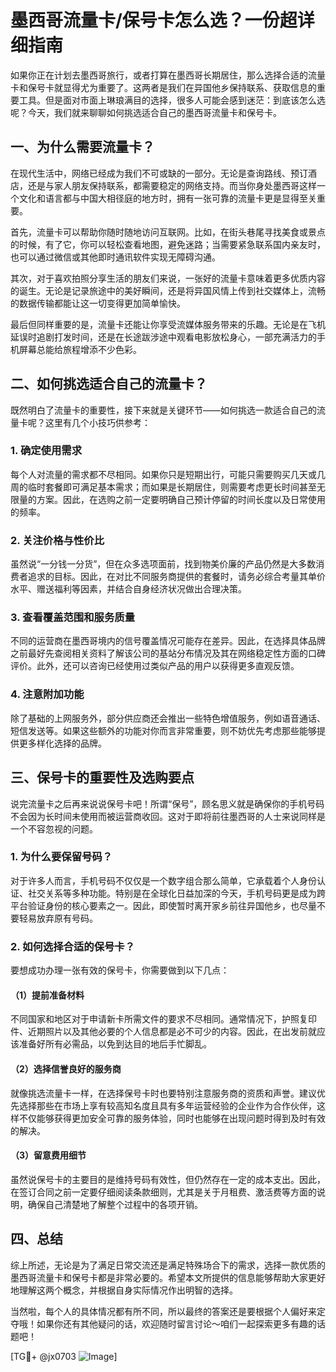# 墨西哥流量卡/保号卡怎么选？一份超详细指南

如果你正在计划去墨西哥旅行，或者打算在墨西哥长期居住，那么选择合适的流量卡和保号卡就显得尤为重要了。这两者是我们在异国他乡保持联系、获取信息的重要工具。但是面对市面上琳琅满目的选择，很多人可能会感到迷茫：到底该怎么选呢？今天，我们就来聊聊如何挑选适合自己的墨西哥流量卡和保号卡。

## 一、为什么需要流量卡？

在现代生活中，网络已经成为我们不可或缺的一部分。无论是查询路线、预订酒店，还是与家人朋友保持联系，都需要稳定的网络支持。而当你身处墨西哥这样一个文化和语言都与中国大相径庭的地方时，拥有一张可靠的流量卡更是显得至关重要。

首先，流量卡可以帮助你随时随地访问互联网。比如，在街头巷尾寻找美食或景点的时候，有了它，你可以轻松查看地图，避免迷路；当需要紧急联系国内亲友时，也可以通过微信或其他即时通讯软件实现无障碍沟通。

其次，对于喜欢拍照分享生活的朋友们来说，一张好的流量卡意味着更多优质内容的诞生。无论是记录旅途中的美好瞬间，还是将异国风情上传到社交媒体上，流畅的数据传输都能让这一切变得更加简单愉快。

最后但同样重要的是，流量卡还能让你享受流媒体服务带来的乐趣。无论是在飞机延误时追剧打发时间，还是在长途跋涉途中观看电影放松身心，一部充满活力的手机屏幕总能给旅程增添不少色彩。

## 二、如何挑选适合自己的流量卡？

既然明白了流量卡的重要性，接下来就是关键环节——如何挑选一款适合自己的流量卡呢？这里有几个小技巧供参考：

### 1. 确定使用需求

每个人对流量的需求都不尽相同。如果你只是短期出行，可能只需要购买几天或几周的临时套餐即可满足基本需求；而如果是长期居住，则需要考虑更长时间甚至无限量的方案。因此，在选购之前一定要明确自己预计停留的时间长度以及日常使用的频率。

### 2. 关注价格与性价比

虽然说“一分钱一分货”，但在众多选项面前，找到物美价廉的产品仍然是大多数消费者追求的目标。因此，在对比不同服务商提供的套餐时，请务必综合考量其单价水平、赠送福利等因素，并结合自身经济状况做出合理决策。

### 3. 查看覆盖范围和服务质量

不同的运营商在墨西哥境内的信号覆盖情况可能存在差异。因此，在选择具体品牌之前最好先查阅相关资料了解该公司的基站分布情况及其在网络稳定性方面的口碑评价。此外，还可以咨询已经使用过类似产品的用户以获得更多直观反馈。

### 4. 注意附加功能

除了基础的上网服务外，部分供应商还会推出一些特色增值服务，例如语音通话、短信发送等。如果这些额外的功能对你而言非常重要，则不妨优先考虑那些能够提供更多样化选择的品牌。

## 三、保号卡的重要性及选购要点

说完流量卡之后再来说说保号卡吧！所谓“保号”，顾名思义就是确保你的手机号码不会因为长时间未使用而被运营商收回。这对于即将前往墨西哥的人士来说同样是一个不容忽视的问题。

### 1. 为什么要保留号码？

对于许多人而言，手机号码不仅仅是一个数字组合那么简单，它承载着个人身份认证、社交关系等多种功能。特别是在全球化日益加深的今天，手机号码更是成为跨平台验证身份的核心要素之一。因此，即使暂时离开家乡前往异国他乡，也尽量不要轻易放弃原有号码。

### 2. 如何选择合适的保号卡？

要想成功办理一张有效的保号卡，你需要做到以下几点：

#### （1）提前准备材料

不同国家和地区对于申请新卡所需文件的要求不尽相同。通常情况下，护照复印件、近期照片以及其他必要的个人信息都是必不可少的内容。因此，在出发前就应该准备好所有必需品，以免到达目的地后手忙脚乱。

#### （2）选择信誉良好的服务商

就像挑选流量卡一样，在选择保号卡时也要特别注意服务商的资质和声誉。建议优先选择那些在市场上享有较高知名度且具有多年运营经验的企业作为合作伙伴，这样不仅能够获得更加安全可靠的服务体验，同时也能够在出现问题时得到及时有效的解决。

#### （3）留意费用细节

虽然说保号卡的主要目的是维持号码有效性，但仍然存在一定的成本支出。因此，在签订合同之前一定要仔细阅读条款细则，尤其是关于月租费、激活费等方面的说明，确保自己清楚地了解整个过程中的各项开销。

## 四、总结

综上所述，无论是为了满足日常交流还是满足特殊场合下的需求，选择一款优质的墨西哥流量卡和保号卡都是非常必要的。希望本文所提供的信息能够帮助大家更好地理解这两个概念，并根据自身实际情况作出明智的选择。

当然啦，每个人的具体情况都有所不同，所以最终的答案还是要根据个人偏好来定夺哦！如果你还有其他疑问的话，欢迎随时留言讨论～咱们一起探索更多有趣的话题吧！

[TG💪+ @jx0703 ![Image](https://github.com/user-attachments/assets/dbca1d08-cadb-493c-b0ec-ad6f7a83f270)]